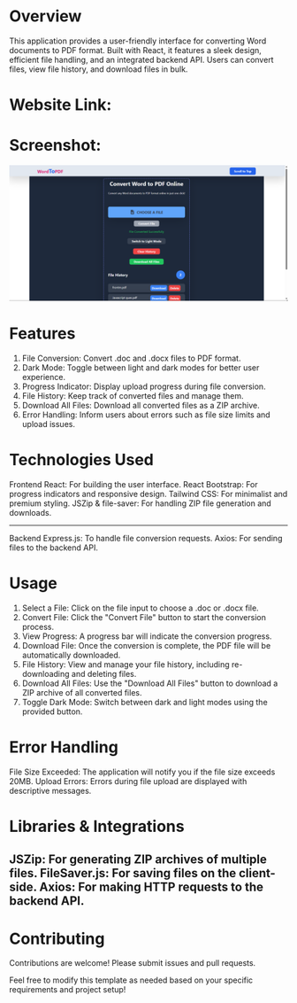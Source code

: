 # Overview
This application provides a user-friendly interface for converting Word documents to PDF format. Built with React, it features a sleek design, efficient file handling, and an integrated backend API. Users can convert files, view file history, and download files in bulk.

# Website Link:

# Screenshot:

![Application Screenshot](/WordToPDF.png)


# Features
1. File Conversion: Convert .doc and .docx files to PDF format.
2. Dark Mode: Toggle between light and dark modes for better user experience.
3. Progress Indicator: Display upload progress during file conversion.
4. File History: Keep track of converted files and manage them.
5. Download All Files: Download all converted files as a ZIP archive.
6. Error Handling: Inform users about errors such as file size limits and upload issues.

# Technologies Used
Frontend
React: For building the user interface.
React Bootstrap: For progress indicators and responsive design.
Tailwind CSS: For minimalist and premium styling.
JSZip & file-saver: For handling ZIP file generation and downloads.

---
Backend
Express.js: To handle file conversion requests.
Axios: For sending files to the backend API.

# Usage
1. Select a File: Click on the file input to choose a .doc or .docx file.
2. Convert File: Click the "Convert File" button to start the conversion process.
3. View Progress: A progress bar will indicate the conversion progress.
4. Download File: Once the conversion is complete, the PDF file will be automatically downloaded.
5. File History: View and manage your file history, including re-downloading and deleting files.
6. Download All Files: Use the "Download All Files" button to download a ZIP archive of all converted files.
7. Toggle Dark Mode: Switch between dark and light modes using the provided button.

# Error Handling
File Size Exceeded: The application will notify you if the file size exceeds 20MB.
Upload Errors: Errors during file upload are displayed with descriptive messages.

# Libraries & Integrations
JSZip: For generating ZIP archives of multiple files.
FileSaver.js: For saving files on the client-side.
Axios: For making HTTP requests to the backend API.
---
# Contributing
Contributions are welcome! Please submit issues and pull requests.

Feel free to modify this template as needed based on your specific requirements and project setup!
